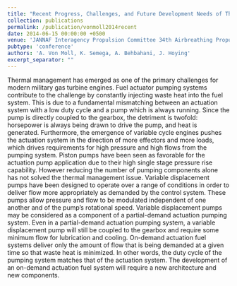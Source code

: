 ```yaml
---
title: "Recent Progress, Challenges, and Future Development Needs of Thermally/Energy Efficient Fuel Actuator Pumping Systems for Military Gas Turbine Engine Applications"
collection: publications
permalink: /publication/vonmoll2014recent
date: 2014-06-15 00:00:00 +0500
venue: 'JANNAF Interagency Propulsion Committee 34th Airbreathing Propulsion'
pubtype: 'conference'
authors: 'A. Von Moll, K. Semega, A. Behbahani, J. Hoying'
excerpt_separator: ""
---
```

Thermal management has emerged as one of the primary challenges for modern military gas turbine engines. Fuel actuator pumping systems contribute to the challenge by constantly injecting waste heat into the fuel system. This is due to a fundamental mismatching between an actuation system with a low duty cycle and a pump which is always running. Since the pump is directly coupled to the gearbox, the detriment is twofold: horsepower is always being drawn to drive the pump, and heat is generated. Furthermore, the emergence of variable cycle engines pushes the actuation system in the direction of more effectors and more loads, which drives requirements for high pressure and high flows from the pumping system. Piston pumps have been seen as favorable for the actuation pump application due to their high single stage pressure rise capability. However reducing the number of pumping components alone has not solved the thermal management issue. Variable displacement pumps have been designed to operate over a range of conditions in order to deliver flow more appropriately as demanded by the control system. These pumps allow pressure and flow to be modulated independent of one another and of the pump’s rotational speed. Variable displacement pumps may be considered as a component of a partial-demand actuation pumping system. Even in a partial-demand actuation pumping system, a variable displacement pump will still be coupled to the gearbox and require some minimum flow for lubrication and cooling. On-demand actuation fuel systems deliver only the amount of flow that is being demanded at a given time so that waste heat is minimized. In other words, the duty cycle of the pumping system matches that of the actuation system. The development of an on-demand actuation fuel system will require a new architecture and new components.
